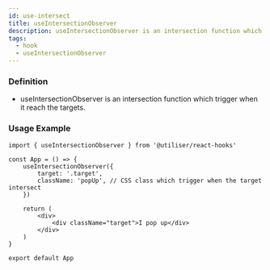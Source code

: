```yaml
---
id: use-intersect
title: useIntersectionObserver
description: useIntersectionObserver is an intersection function which trigger when it reach the targets.
tags:
  - hook
  - useIntersectionObserver
---
```


### Definition

- useIntersectionObserver is an intersection function which trigger when it reach the targets.

### Usage Example

```tsx
import { useIntersectionObserver } from '@utiliser/react-hooks'

const App = () => {
	useIntersectionObserver({
		target: '.target',
		className: 'popUp', // CSS class which trigger when the target intersect
	})

	return (
		<div>
			<div className="target">I pop up</div>
		</div>
	)
}

export default App
```
